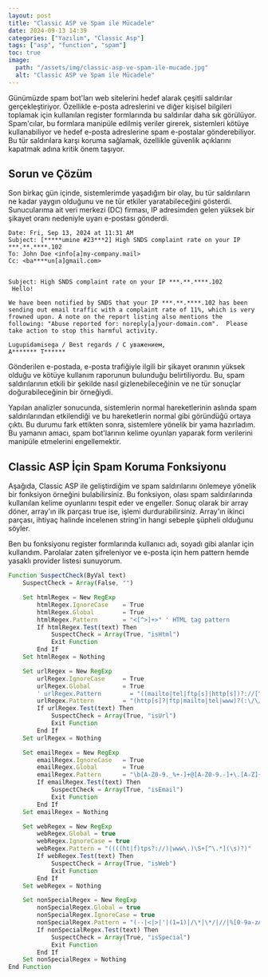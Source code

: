 ```yaml
---
layout: post
title: "Classic ASP ve Spam ile Mücadele"
date: 2024-09-13 14:39
categories: ["Yazılım", "Classic Asp"]
tags: ["asp", "function", "spam"]
toc: true
image:
  path: "/assets/img/classic-asp-ve-spam-ile-mucade.jpg"
  alt: "Classic ASP ve Spam ile Mücadele"
---
```


Günümüzde spam bot'ları web sitelerini hedef alarak çeşitli saldırılar gerçekleştiriyor. Özellikle e-posta adreslerini ve diğer kişisel bilgileri toplamak için kullanılan register formlarında bu saldırılar daha sık görülüyor. Spam'cılar, bu formlara manipüle edilmiş veriler girerek, sistemleri kötüye kullanabiliyor ve hedef e-posta adreslerine spam e-postalar gönderebiliyor. Bu tür saldırılara karşı koruma sağlamak, özellikle güvenlik açıklarını kapatmak adına kritik önem taşıyor.

## Sorun ve Çözüm
Son birkaç gün içinde, sistemlerimde yaşadığım bir olay, bu tür saldırıların ne kadar yaygın olduğunu ve ne tür etkiler yaratabileceğini gösterdi. Sunucularıma ait veri merkezi (DC) firması, IP adresimden gelen yüksek bir şikayet oranı nedeniyle uyarı e-postası gönderdi. 

    Date: Fri, Sep 13, 2024 at 11:31 AM
    Subject: [*****umine #23***2] High SNDS complaint rate on your IP ***.**.****.102
    To: John Doe <info[a]my-company.mail>
    Cc: <ba****un[a]gmail.com>


    Subject: High SNDS complaint rate on your IP ***.**.****.102
     Hello!

    We have been notified by SNDS that your IP ***.**.****.102 has been sending out email traffic with a complaint rate of 11%, which is very frowned upon. A note on the report listing also mentions the following: "Abuse reported for: noreply[a]your-domain.com".  Please take action to stop this harmful activity.

    Lugupidamisega / Best regards / С уважением,
    A******* T******

Gönderilen e-postada, e-posta trafiğiyle ilgili bir şikayet oranının yüksek olduğu ve kötüye kullanım raporunun bulunduğu belirtiliyordu. Bu, spam saldırılarının etkili bir şekilde nasıl gizlenebileceğinin ve ne tür sonuçlar doğurabileceğinin bir örneğiydi.

Yapılan analizler sonucunda, sistemlerin normal hareketlerinin aslında spam saldırılarından etkilendiği ve bu hareketlerin normal gibi göründüğü ortaya çıktı. Bu durumu fark ettikten sonra, sistemlere yönelik bir yama hazırladım. Bu yamanın amacı, spam bot'larının kelime oyunları yaparak form verilerini manipüle etmelerini engellemektir.

## Classic ASP İçin Spam Koruma Fonksiyonu
Aşağıda, Classic ASP ile geliştirdiğim ve spam saldırılarını önlemeye yönelik bir fonksiyon örneğini bulabilirsiniz. Bu fonksiyon, olası spam saldırılarında kullanılan kelime oyunlarını tespit eder ve engeller. Sonuç olarak bir array döner, array'ın ilk parçası true ise, işlemi durdurabilirsiniz. Array'ın ikinci parçası, ihtiyaç halinde incelenen string'in hangi sebeple şüpheli olduğunu söyler.

Ben bu fonksiyonu register formlarında kullanıcı adı, soyadı gibi alanlar için kullandım. Parolalar zaten şifreleniyor ve e-posta için hem pattern hemde yasaklı provider listesi sunuyorum. 


```javascript
Function SuspectCheck(ByVal text)
    SuspectCheck = Array(False, "")

    Set htmlRegex = New RegExp
        htmlRegex.IgnoreCase    = True
        htmlRegex.Global        = True
        htmlRegex.Pattern       = "<[^>]+>" ' HTML tag pattern
        If htmlRegex.Test(text) Then 
            SuspectCheck = Array(True, "isHtml")
            Exit Function
        End If
    Set htmlRegex = Nothing

    Set urlRegex = New RegExp
        urlRegex.IgnoreCase     = True
        urlRegex.Global         = True
        ' urlRegex.Pattern        = "((mailto|tel|ftp[s]|http[s])?://[^\s]+)" ' Web URL pattern
        urlRegex.Pattern        = "(http[s]?|ftp|mailto|tel|www)?(:\/\/)?[a-zA-Z0-9\-]+\.[a-zA-Z]{2,}([\/\?\=].*)?"
        If urlRegex.Test(text) Then 
            SuspectCheck = Array(True, "isUrl")
            Exit Function
        End If
    Set urlRegex = Nothing

    Set emailRegex = New RegExp
        emailRegex.IgnoreCase   = True
        emailRegex.Global       = True
        emailRegex.Pattern      = "\b[A-Z0-9._%+-]+@[A-Z0-9.-]+\.[A-Z]{2,}\b" ' E-posta pattern (case insensitive)
        If emailRegex.Test(text) Then 
            SuspectCheck = Array(True, "isEmail")
            Exit Function
        End If
    Set emailRegex = Nothing

    Set webRegex = New RegExp 
        webRegex.Global = true
        webRegex.IgnoreCase = true
        webRegex.Pattern = "((((ht|f)tps?://)|www\.)\S+[^\.*](\s)?)"
        If webRegex.Test(text) Then 
            SuspectCheck = Array(True, "isWeb")
            Exit Function
        End If
    Set webRegex = Nothing

    Set nonSpecialRegex = New RegExp 
        nonSpecialRegex.Global = true
        nonSpecialRegex.IgnoreCase = true
        nonSpecialRegex.Pattern = "(--|<|>|'|(1=1)|/\*|\*/|//|%[0-9a-zA-Z]{2}|&#[0-9a-zA-Z]{2,3};?|(src|\(|\)|prompt|onerror|img|iframe)|((""+.*(script)+.*""+){1}))"
        If nonSpecialRegex.Test(text) Then 
            SuspectCheck = Array(True, "isSpecial")
            Exit Function
        End If
    Set nonSpecialRegex = Nothing
End Function
```

